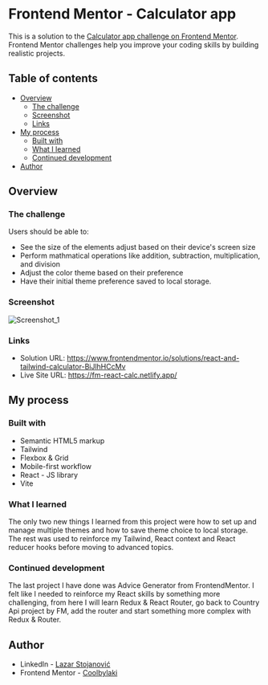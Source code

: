# Frontend Mentor - Calculator app

This is a solution to the [Calculator app challenge on Frontend Mentor](https://www.frontendmentor.io/challenges/calculator-app-9lteq5N29). Frontend Mentor challenges help you improve your coding skills by building realistic projects.

## Table of contents

- [Overview](#overview)
  - [The challenge](#the-challenge)
  - [Screenshot](#screenshot)
  - [Links](#links)
- [My process](#my-process)
  - [Built with](#built-with)
  - [What I learned](#what-i-learned)
  - [Continued development](#continued-development)
- [Author](#author)

## Overview

### The challenge

Users should be able to:

- See the size of the elements adjust based on their device's screen size
- Perform mathmatical operations like addition, subtraction, multiplication, and division
- Adjust the color theme based on their preference
- Have their initial theme preference saved to local storage.

### Screenshot

![Screenshot_1](https://user-images.githubusercontent.com/74930516/231475047-e98dbe94-60f8-4739-a53d-9128c568641d.png)

### Links

- Solution URL: https://www.frontendmentor.io/solutions/react-and-tailwind-calculator-BiJlhHCcMv
- Live Site URL: https://fm-react-calc.netlify.app/

## My process

### Built with

- Semantic HTML5 markup
- Tailwind
- Flexbox & Grid
- Mobile-first workflow
- React - JS library
- Vite

### What I learned

The only two new things I learned from this project were how to set up and manage multiple themes and how to save theme choice to local storage. The rest was used to reinforce my Tailwind, React context and React reducer hooks before moving to advanced topics.

### Continued development

The last project I have done was Advice Generator from FrontendMentor. I felt like I needed to reinforce my React skills by something more challenging, from here I will learn Redux & React Router, go back to Country Api project by FM, add the router and start something more complex with Redux & Router.

## Author

- LinkedIn - [Lazar Stojanović](https://www.linkedin.com/in/lazar-stojanovi%C4%871998/)
- Frontend Mentor - [Coolbylaki](https://www.frontendmentor.io/profile/Coolbylaki)
